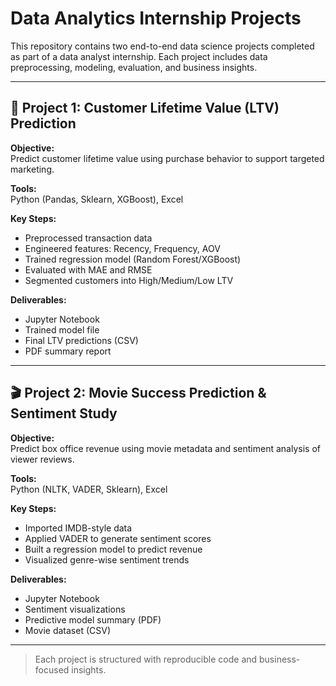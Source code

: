 # Data Analytics Internship Projects

This repository contains two end-to-end data science projects completed as part of a data analyst internship. Each project includes data preprocessing, modeling, evaluation, and business insights.

---

## 🚀 Project 1: Customer Lifetime Value (LTV) Prediction

**Objective:**  
Predict customer lifetime value using purchase behavior to support targeted marketing.

**Tools:**  
Python (Pandas, Sklearn, XGBoost), Excel

**Key Steps:**
- Preprocessed transaction data
- Engineered features: Recency, Frequency, AOV
- Trained regression model (Random Forest/XGBoost)
- Evaluated with MAE and RMSE
- Segmented customers into High/Medium/Low LTV

**Deliverables:**
- Jupyter Notebook
- Trained model file
- Final LTV predictions (CSV)
- PDF summary report

---

## 🎬 Project 2: Movie Success Prediction & Sentiment Study

**Objective:**  
Predict box office revenue using movie metadata and sentiment analysis of viewer reviews.

**Tools:**  
Python (NLTK, VADER, Sklearn), Excel

**Key Steps:**
- Imported IMDB-style data
- Applied VADER to generate sentiment scores
- Built a regression model to predict revenue
- Visualized genre-wise sentiment trends

**Deliverables:**
- Jupyter Notebook
- Sentiment visualizations
- Predictive model summary (PDF)
- Movie dataset (CSV)

---

> Each project is structured with reproducible code and business-focused insights.
